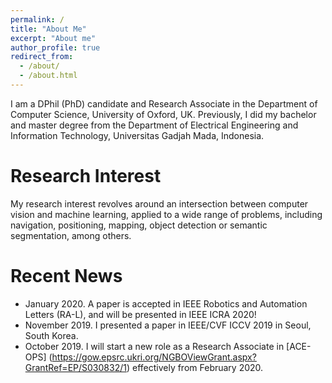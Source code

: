 ```yaml
---
permalink: /
title: "About Me"
excerpt: "About me"
author_profile: true
redirect_from: 
  - /about/
  - /about.html
---
```


I am a DPhil (PhD) candidate and Research Associate in the Department of Computer Science, University of Oxford, UK. Previously, I did my bachelor and master degree from the Department of Electrical Engineering and Information Technology, Universitas Gadjah Mada, Indonesia.

Research Interest
======
My research interest revolves around an intersection between computer vision and machine learning, applied to a wide range of problems, including navigation, positioning, mapping, object detection or semantic segmentation, among others.

Recent News
======
* January 2020. A paper is accepted in IEEE Robotics and Automation Letters (RA-L), and will be presented in IEEE ICRA 2020!
* November 2019. I presented a paper in IEEE/CVF ICCV 2019 in Seoul, South Korea.
* October 2019. I will start a new role as a Research Associate in [ACE-OPS] (https://gow.epsrc.ukri.org/NGBOViewGrant.aspx?GrantRef=EP/S030832/1) effectively from February 2020.

